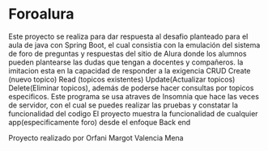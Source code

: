 # Foroalura
Este proyecto se realiza para dar respuesta al desafio planteado para el aula de java con Spring Boot, el cual consistia con la emulación del sistema de foro de preguntas y respuestas del sitio de Alura donde los alumnos pueden plantearse las dudas que tengan a docentes y compañeros. la imitacion esta en la capacidad de responder a la exigencia CRUD Create (nuevo topico) Read (topicos existentes) Update(Actualizar topicos) Delete(Eliminar topicos), además de poderse hacer consultas por topicos especificos.
Este programa se usa atraves de Insomnia que hace las veces de servidor, con el cual se puedes realizar las pruebas y constatar la funcionalidad del codigo
El proyecto muestra la funcionalidad de cualquier app(especificamente foro) desde el enfoque Back end 

Proyecto realizado por Orfani Margot Valencia Mena
